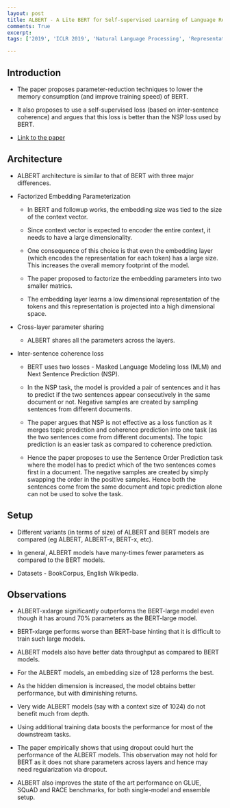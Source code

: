 ```yaml
---
layout: post
title: ALBERT - A Lite BERT for Self-supervised Learning of Language Representations
comments: True
excerpt: 
tags: ['2019', 'ICLR 2019', 'Natural Language Processing', 'Representation Learning', AI, Attention, ICLR, NLP, Transformer, SOTA]

---
```



## Introduction

* The paper proposes parameter-reduction techniques to lower the memory consumption (and improve training speed) of BERT.

* It also proposes to use a self-supervised loss (based on inter-sentence coherence) and argues that this loss is better than the NSP loss used by BERT.

* [Link to the paper](https://arxiv.org/abs/1909.11942)

## Architecture

* ALBERT architecture is similar to that of BERT with three major differences.

* Factorized Embedding Parameterization

    * In BERT and followup works, the embedding size was tied to the size of the context vector. 

    * Since context vector is expected to encoder the entire context, it needs to have a large dimensionality.

    * One consequence of this choice is that even the embedding layer (which encodes the representation for each token) has a large size. This increases the overall memory footprint of the model.

    * The paper proposed to factorize the embedding parameters into two smaller matrics.

    * The embedding layer learns a low dimensional representation of the tokens and this representation is projected into a high dimensional space.

* Cross-layer parameter sharing
    
    * ALBERT shares all the parameters across the layers.

* Inter-sentence coherence loss
    
    * BERT uses two losses - Masked Language Modeling loss (MLM) and Next Sentence Prediction (NSP).

    * In the NSP task, the model is provided a pair of sentences and it has to predict if the two sentences appear consecutively in the same document or not. Negative samples are created by sampling sentences from different documents.

    * The paper argues that NSP is not effective as a loss function as it merges topic prediction and coherence prediction into one task (as the two sentences come from different documents). The topic prediction is an easier task as compared to coherence prediction.

    * Hence the paper proposes to use the Sentence Order Prediction task where the model has to predict which of the two sentences comes first in a document. The negative samples are created by simply swapping the order in the positive samples. Hence both the sentences come from the same document and topic prediction alone can not be used to solve the task.

## Setup

* Different variants (in terms of size) of ALBERT and BERT models are compared (eg ALBERT, ALBERT-x, BERT-x, etc).

* In general, ALBERT models have many-times fewer parameters as compared to the BERT models.

* Datasets - BookCorpus, English Wikipedia.

## Observations

* ALBERT-xxlarge significantly outperforms the BERT-large model even though it has around 70% parameters as the BERT-large model.

* BERT-xlarge performs worse than BERT-base hinting that it is difficult to train such large models.

* ALBERT models also have better data throughput as compared to BERT models.

* For the ALBERT models, an embedding size of 128 performs the best.

* As the hidden dimension is increased, the model obtains better performance, but with diminishing returns.

* Very wide ALBERT models (say with a context size of 1024) do not benefit much from depth.

* Using additional training data boosts the performance for most of the downstream tasks.

* The paper empirically shows that using dropout could hurt the performance of the ALBERT models. This observation may not hold for BERT as it does not share parameters across layers and hence may need regularization via dropout.

* ALBERT also improves the state of the art performance on GLUE, SQuAD and RACE benchmarks, for both single-model and ensemble setup.


